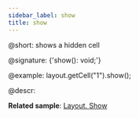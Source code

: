```yaml
---
sidebar_label: show
title: show
---          
```


@short: shows a hidden cell

@signature: {'show(): void;'}

@example:
layout.getCell("1").show();

@descr:

**Related sample**: [Layout. Show](https://snippet.dhtmlx.com/v0q7gq26)

[comment]: # (@relatedapi: layout/api/layout_hide_method.md layout/api/layout_isvisible_method.md layout/api/layout_hidden_config.md)

[comment]: # (@related: layout/work_with_layout.md#hidingshowing-a-cell)
